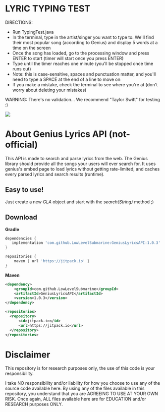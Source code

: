 # LYRIC TYPING TEST

DIRECTIONS:
- Run TypingTest.java
- In the terminal, type in the artist/singer you want to type to. We'll find their most popular song (according to Genius) and display 5 words at a time on the screen
- Once the song has loaded, go to the processing window and press ENTER to start (timer will start once you press ENTER)
- Type until the timer reaches one minute (you'll be stopped once time runs out)
- Note: this is case-sensitive, spaces and punctuation matter, and you'll need to type a SPACE at the end of a line to move on
- If you make a mistake, check the terminal to see where you're at (don't worry about deleting your mistakes)

WARNING: There's no validation...
We recommend "Taylor Swift" for testing :)

[![](https://jitpack.io/v/LowLevelSubmarine/GeniusLyricsAPI.svg)](https://jitpack.io/#LowLevelSubmarine/GeniusLyricsAPI)

# About Genius Lyrics API (not-official)
This API is made to search and parse lyrics from the web. The Genius library should provide all the songs your users will ever search for. It uses genius's embed page to load lyrics without getting rate-limited, and caches every parsed lyrics and search results (runtime).

## Easy to use!
Just create a new *GLA* object and start with the *search(String)* method ;)

## Download

**Gradle**
```gradle
dependencies {
   implementation 'com.github.LowLevelSubmarine:GeniusLyricsAPI:1.0.3'
}

repositories {
    maven { url 'https://jitpack.io' }
}
```

**Maven**
```xml
<dependency>
    <groupId>com.github.LowLevelSubmarine</groupId>
    <artifactId>GeniusLyricsAPI</artifactId>
    <version>1.0.3</version>
</dependency>
```
```xml
<repositories>
  <repository>
      <id>jitpack.io</id>
      <url>https://jitpack.io</url>
  </repository>
</repositories>
```

# Disclaimer
This repository is for research purposes only, the use of this code is your responsibility.

I take NO responsibility and/or liability for how you choose to use any of the source code available here. By using any of the files available in this repository, you understand that you are AGREEING TO USE AT YOUR OWN RISK. Once again, ALL files available here are for EDUCATION and/or RESEARCH purposes ONLY.
